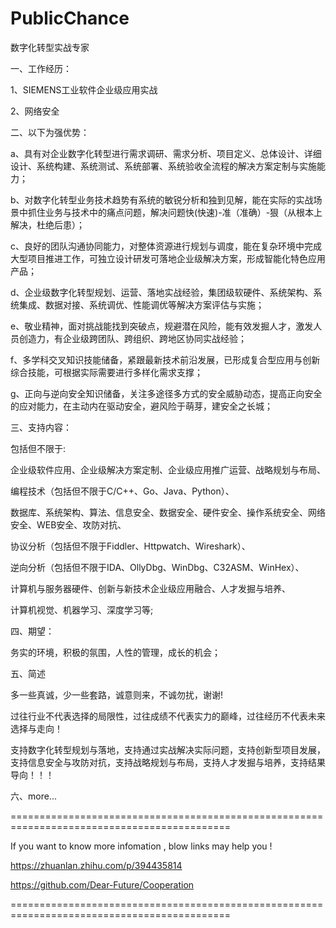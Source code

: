 # PublicChance

数字化转型实战专家


一、工作经历：

1、SIEMENS工业软件企业级应用实战

2、网络安全



二、以下为强优势：

a、具有对企业数字化转型进行需求调研、需求分析、项目定义、总体设计、详细设计、系统构建、系统测试、系统部署、系统验收全流程的解决方案定制与实施能力；

b、对数字化转型业务技术趋势有系统的敏锐分析和独到见解，能在实际的实战场景中抓住业务与技术中的痛点问题，解决问题快(快速)-准（准确）-狠（从根本上解决，杜绝后患）；

c、良好的团队沟通协同能力，对整体资源进行规划与调度，能在复杂环境中完成大型项目推进工作，可独立设计研发可落地企业级解决方案，形成智能化特色应用产品；

d、企业级数字化转型规划、运营、落地实战经验，集团级软硬件、系统架构、系统集成、数据对接、系统调优、性能调优等解决方案评估与实施；

e、敬业精神，面对挑战能找到突破点，规避潜在风险，能有效发掘人才，激发人员创造力，有企业级跨团队、跨组织、跨地区协同实战经验；

f、多学科交叉知识技能储备，紧跟最新技术前沿发展，已形成复合型应用与创新综合技能，可根据实际需要进行多样化需求支撑；

g、正向与逆向安全知识储备，关注多途径多方式的安全威胁动态，提高正向安全的应对能力，在主动内在驱动安全，避风险于萌芽，建安全之长城；




三、支持内容：

包括但不限于:

企业级软件应用、企业级解决方案定制、企业级应用推广运营、战略规划与布局、

编程技术（包括但不限于C/C++、Go、Java、Python）、

数据库、系统架构、算法、信息安全、数据安全、硬件安全、操作系统安全、网络安全、WEB安全、攻防对抗、

协议分析（包括但不限于Fiddler、Httpwatch、Wireshark）、

逆向分析（包括但不限于IDA、OllyDbg、WinDbg、C32ASM、WinHex）、

计算机与服务器硬件、创新与新技术企业级应用融合、人才发掘与培养、

计算机视觉、机器学习、深度学习等;



四、期望：

务实的环境，积极的氛围，人性的管理，成长的机会；



五、简述

多一些真诚，少一些套路，诚意则来，不诚勿扰，谢谢!

过往行业不代表选择的局限性，过往成绩不代表实力的巅峰，过往经历不代表未来选择与走向！


支持数字化转型规划与落地，支持通过实战解决实际问题，支持创新型项目发展，支持信息安全与攻防对抗，支持战略规划与布局，支持人才发掘与培养，支持结果导向！！！



六、more... 

============================================================================================


If you want to know more infomation , blow links may help you !

https://zhuanlan.zhihu.com/p/394435814

https://github.com/Dear-Future/Cooperation

============================================================================================
